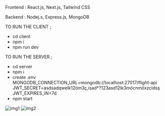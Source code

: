 Frontend : React.js, Next.js, Tailwind CSS

Backend : Nodej.s, Express.js, MongoDB


TO RUN THE CLIENT ;

+ cd client
+ npm i 
+ npm run dev


TO RUN THE SERVER ;

+ cd server
+ npm i 
+ create .env 
    MONGODB_CONNECTION_URL=mongodb://localhost:27017/flight-api
    JWT_SECRET=asdsadqwelk12öm3ç,isad*?123asd12lk3möcnmöxzcidsş
    JWT_EXPIRES_IN=7d
+ npm start



![img1](https://github.com/user-attachments/assets/6b413907-5227-4c41-97b2-50941e07801f)
![img2](https://github.com/user-attachments/assets/fd00aaa8-6c81-4603-b42f-eed080db4e11)
